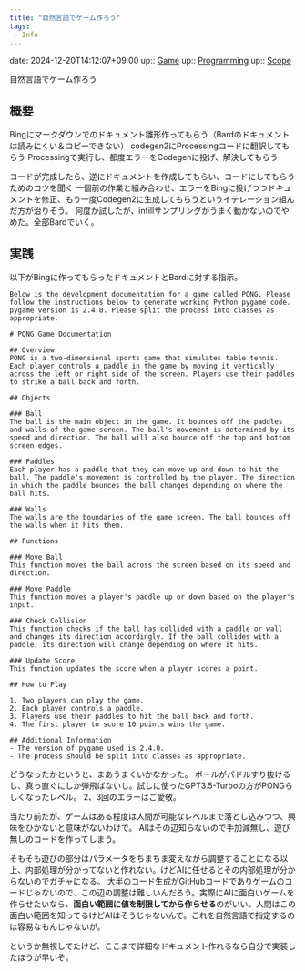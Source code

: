 ```yaml
---
title: "自然言語でゲーム作ろう"
tags:
 - Info
---
```


date: 2024-12-20T14:12:07+09:00
up:: [Game](../Bar/Novel/Topics/Game.md)
up:: [Programming](../Bar/Program/Programming.md)
up:: [Scope](../Bar/Novel/Topics/Scope.md)

自然言語でゲーム作ろう

## 概要
Bingにマークダウンでのドキュメント雛形作ってもらう（Bardのドキュメントは読みにくい＆コピーできない）
codegen2にProcessingコードに翻訳してもらう
Processingで実行し、都度エラーをCodegenに投げ、解決してもらう

コードが完成したら、逆にドキュメントを作成してもらい、コードにしてもらうためのコツを聞く
	一個前の作業と組み合わせ、エラーをBingに投げつつドキュメントを修正、もう一度Codegen2に生成してもらうというイテレーション組んだ方が治りそう。
	何度か試したが、infillサンプリングがうまく動かないのでやめた。全部Bardでいく。

## 実践
以下がBingに作ってもらったドキュメントとBardに対する指示。

```
Below is the development documentation for a game called PONG. Please follow the instructions below to generate working Python pygame code. pygame version is 2.4.0. Please split the process into classes as appropriate.

# PONG Game Documentation

## Overview
PONG is a two-dimensional sports game that simulates table tennis. Each player controls a paddle in the game by moving it vertically across the left or right side of the screen. Players use their paddles to strike a ball back and forth.

## Objects

### Ball
The ball is the main object in the game. It bounces off the paddles and walls of the game screen. The ball's movement is determined by its speed and direction. The ball will also bounce off the top and bottom screen edges.

### Paddles
Each player has a paddle that they can move up and down to hit the ball. The paddle's movement is controlled by the player. The direction in which the paddle bounces the ball changes depending on where the ball hits.

### Walls
The walls are the boundaries of the game screen. The ball bounces off the walls when it hits them.

## Functions

### Move Ball
This function moves the ball across the screen based on its speed and direction.

### Move Paddle
This function moves a player's paddle up or down based on the player's input.

### Check Collision
This function checks if the ball has collided with a paddle or wall and changes its direction accordingly. If the ball collides with a paddle, its direction will change depending on where it hits.

### Update Score
This function updates the score when a player scores a point.

## How to Play

1. Two players can play the game.
2. Each player controls a paddle.
3. Players use their paddles to hit the ball back and forth.
4. The first player to score 10 points wins the game.

## Additional Information
- The version of pygame used is 2.4.0.
- The process should be split into classes as appropriate.
```

どうなったかというと、まあうまくいかなかった。
ボールがパドルすり抜けるし、真っ直ぐにしか弾飛ばないし。試しに使ったGPT3.5-Turboの方がPONGらしくなったレベル。
2、3回のエラーはご愛敬。

当たり前だが、ゲームはある程度は人間が可能なレベルまで落とし込みつつ、興味をひかないと意味がないわけで。
AIはその辺知らないので手加減無し、遊び無しのコードを作ってしまう。

そもそも遊びの部分はパラメータをちまちま変えながら調整することになる以上、内部処理が分かってないと作れない。けどAIに任せるとその内部処理が分からないのでガチャになる。
大半のコード生成がGitHubコードでありゲームのコードじゃないので、この辺の調整は難しいんだろう。実際にAIに面白いゲームを作らせたいなら、**面白い範囲に値を制限してから作らせる**のがいい。人間はこの面白い範囲を知ってるけどAIはそうじゃないんで。これを自然言語で指定するのは容易なもんじゃないが。


というか無視してたけど、ここまで詳細なドキュメント作れるなら自分で実装したほうが早いぞ。